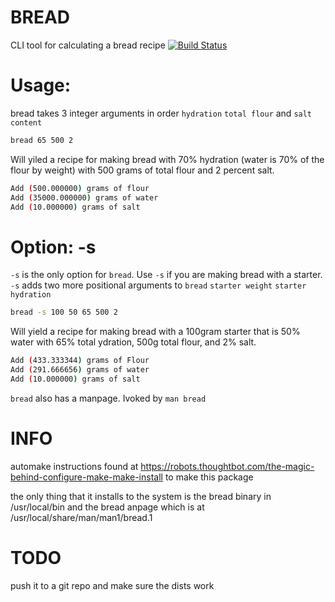 BREAD
=====

CLI tool for calculating a bread recipe [![Build Status](https://travis-ci.org/deltaskelta/bread.svg?branch=master)](https://travis-ci.org/deltaskelta/bread)

Usage:
======

bread takes 3 integer arguments in order `hydration` `total flour` and `salt content`

 ```bash
 bread 65 500 2
 ```

 Will yiled a recipe for making bread with 70% hydration (water is 70% of the flour by weight) with 500 grams of total flour and 2 percent salt.

 ```bash
Add (500.000000) grams of flour
Add (35000.000000) grams of water
Add (10.000000) grams of salt
 ```

Option: -s
========

`-s` is the only option for `bread`. Use `-s` if you are making bread with a starter. `-s` adds two more positional arguments to `bread` `starter weight` `starter hydration`

```bash
bread -s 100 50 65 500 2
```

Will yield a recipe for making bread with a 100gram starter that is 50% water with 65% total ydration, 500g total flour, and 2% salt.

```bash
Add (433.333344) grams of Flour
Add (291.666656) grams of water
Add (10.000000) grams of salt
```

`bread` also has a manpage. Ivoked by `man bread`

INFO
====

automake instructions found at https://robots.thoughtbot.com/the-magic-behind-configure-make-make-install to make this package

the only thing that it installs to the system is the bread binary in /usr/local/bin and the bread anpage which is at /usr/local/share/man/man1/bread.1

TODO
====

push it to a git repo and make sure the dists work
